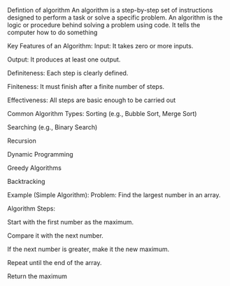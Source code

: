 
Defintion of algorithm
An algorithm is a step-by-step set of instructions designed to perform a task or solve a specific problem.
An algorithm is the logic or procedure behind solving a problem using code. It tells the computer how to do something




Key Features of an Algorithm:
Input: It takes zero or more inputs.

Output: It produces at least one output.

Definiteness: Each step is clearly defined.

Finiteness: It must finish after a finite number of steps.

Effectiveness: All steps are basic enough to be carried out

 
 
 Common Algorithm Types:
Sorting (e.g., Bubble Sort, Merge Sort)

Searching (e.g., Binary Search)

Recursion

Dynamic Programming

Greedy Algorithms

Backtracking



 Example (Simple Algorithm):
Problem: Find the largest number in an array.

Algorithm Steps:

Start with the first number as the maximum.

Compare it with the next number.

If the next number is greater, make it the new maximum.

Repeat until the end of the array.

Return the maximum
